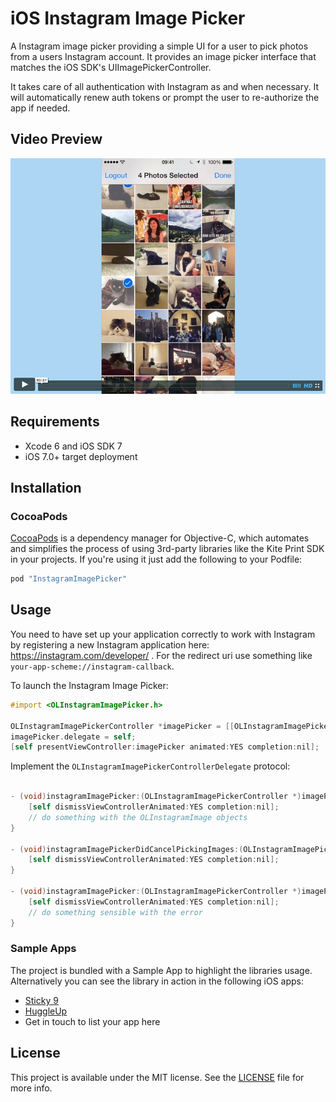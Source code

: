 # iOS Instagram Image Picker

A Instagram image picker providing a simple UI for a user to pick photos from a users Instagram account. It provides an image picker interface that matches the iOS SDK's UIImagePickerController. 

It takes care of all authentication with Instagram as and when necessary. It will automatically renew auth tokens or prompt the user to re-authorize the app if needed. 

## Video Preview

[![Preview](https://github.com/OceanLabs/InstagramImagePicker-iOS/raw/master/preview.png)](https://vimeo.com/135683505)

## Requirements

* Xcode 6 and iOS SDK 7
* iOS 7.0+ target deployment

## Installation
### CocoaPods

[CocoaPods](http://cocoapods.org) is a dependency manager for Objective-C, which automates and simplifies the process of using 3rd-party libraries like the Kite Print SDK in your projects. If you're using it just add the following to your Podfile:

```ruby
pod "InstagramImagePicker"
```

## Usage

You need to have set up your application correctly to work with Instagram by registering a new Instagram application here: https://instagram.com/developer/ . For the redirect uri use something like `your-app-scheme://instagram-callback`.

To launch the Instagram Image Picker:

```objective-c
#import <OLInstagramImagePicker.h>

OLInstagramImagePickerController *imagePicker = [[OLInstagramImagePickerController alloc] initWithClientId:@"YOUR_CLIENT_ID" secret:@"YOUR_CLIENT_SECRET" redirectURI:@"YOUR-APP-SCHEME://instagram-callback"];
imagePicker.delegate = self;
[self presentViewController:imagePicker animated:YES completion:nil];
```

Implement the `OLInstagramImagePickerControllerDelegate` protocol:

```objective-c

- (void)instagramImagePicker:(OLInstagramImagePickerController *)imagePicker didFinishPickingImages:(NSArray/*<OLInstagramImage>*/ *)images {
    [self dismissViewControllerAnimated:YES completion:nil];
    // do something with the OLInstagramImage objects
}

- (void)instagramImagePickerDidCancelPickingImages:(OLInstagramImagePickerController *)imagePicker {
    [self dismissViewControllerAnimated:YES completion:nil];
}

- (void)instagramImagePicker:(OLInstagramImagePickerController *)imagePicker didFailWithError:(NSError *)error {
    [self dismissViewControllerAnimated:YES completion:nil];
    // do something sensible with the error
}

```

### Sample Apps
The project is bundled with a Sample App to highlight the libraries usage. Alternatively you can see the library in action in the following iOS apps:

* [Sticky 9](https://itunes.apple.com/us/app/sticky9-print-your-photos/id974671077?mt=8)
* [HuggleUp](https://itunes.apple.com/gb/app/huggleup-photo-printing-personalised/id977579943?mt=8)
* Get in touch to list your app here

## License
This project is available under the MIT license. See the [LICENSE](LICENSE) file for more info.